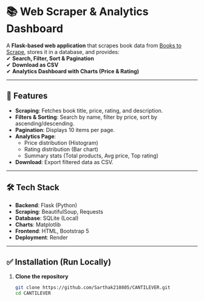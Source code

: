 # 📚 Web Scraper & Analytics Dashboard

A **Flask-based web application** that scrapes book data from [Books to Scrape](https://books.toscrape.com/), stores it in a database, and provides:  
✔ **Search, Filter, Sort & Pagination**  
✔ **Download as CSV**  
✔ **Analytics Dashboard with Charts (Price & Rating)**  

---

## 🚀 Features
- **Scraping**: Fetches book title, price, rating, and description.
- **Filters & Sorting**: Search by name, filter by price, sort by ascending/descending.
- **Pagination**: Displays 10 items per page.
- **Analytics Page**:
  - Price distribution (Histogram)
  - Rating distribution (Bar chart)
  - Summary stats (Total products, Avg price, Top rating)
- **Download**: Export filtered data as CSV.

---

## 🛠 Tech Stack
- **Backend**: Flask (Python)
- **Scraping**: BeautifulSoup, Requests
- **Database**: SQLite (Local)
- **Charts**: Matplotlib
- **Frontend**: HTML, Bootstrap 5
- **Deployment**: Render

---

## ✅ Installation (Run Locally)
1. **Clone the repository**
   ```bash
   git clone https://github.com/Sarthak210805/CANTILEVER.git
   cd CANTILEVER

